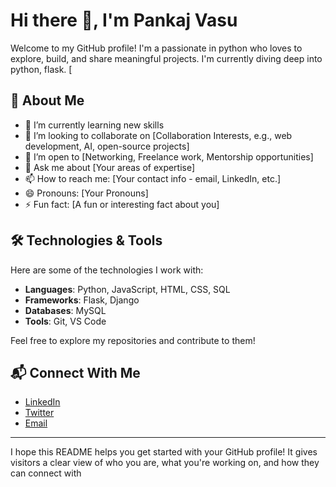 # Hi there 👋, I'm Pankaj Vasu

Welcome to my GitHub profile! I'm a passionate in python who loves to explore, build, and share meaningful projects. I'm currently diving deep into python, flask.
[
## 🚀 About Me

- 🌱 I’m currently learning new skills
- 👯 I’m looking to collaborate on [Collaboration Interests, e.g., web development, AI, open-source projects]
- 🤔 I’m open to [Networking, Freelance work, Mentorship opportunities]
- 💬 Ask me about [Your areas of expertise]
- 📫 How to reach me: [Your contact info - email, LinkedIn, etc.]
- 😄 Pronouns: [Your Pronouns]
- ⚡ Fun fact: [A fun or interesting fact about you]

## 🛠️ Technologies & Tools

Here are some of the technologies I work with:

- **Languages**: Python, JavaScript, HTML, CSS, SQL
- **Frameworks**:  Flask, Django
- **Databases**: MySQL
- **Tools**: Git, VS Code 

Feel free to explore my repositories and contribute to them!

## 📬 Connect With Me

- [LinkedIn](https://www.linkedin.com/in/[YourLinkedInProfile])
- [Twitter](https://twitter.com/[YourTwitterHandle])
- [Email](mailto:[YourEmail])

---

I hope this README helps you get started with your GitHub profile! It gives visitors a clear view of who you are, what you're working on, and how they can connect with 
